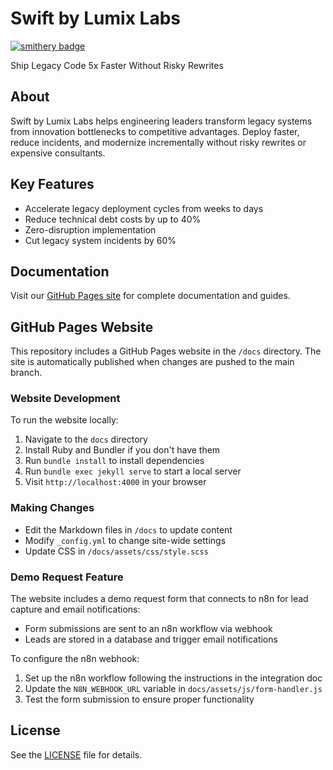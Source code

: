 # Swift by Lumix Labs
[![smithery badge](https://smithery.ai/badge/@lumix-labs/swift)](https://smithery.ai/server/@lumix-labs/swift)

Ship Legacy Code 5x Faster Without Risky Rewrites

## About

Swift by Lumix Labs helps engineering leaders transform legacy systems from innovation bottlenecks to competitive advantages. Deploy faster, reduce incidents, and modernize incrementally without risky rewrites or expensive consultants.

## Key Features

- Accelerate legacy deployment cycles from weeks to days
- Reduce technical debt costs by up to 40%
- Zero-disruption implementation
- Cut legacy system incidents by 60%

## Documentation

Visit our [GitHub Pages site](https://lumix-labs.github.io/swift/) for complete documentation and guides.

## GitHub Pages Website

This repository includes a GitHub Pages website in the `/docs` directory. The site is automatically published when changes are pushed to the main branch.

### Website Development

To run the website locally:

1. Navigate to the `docs` directory
2. Install Ruby and Bundler if you don't have them
3. Run `bundle install` to install dependencies
4. Run `bundle exec jekyll serve` to start a local server
5. Visit `http://localhost:4000` in your browser

### Making Changes

- Edit the Markdown files in `/docs` to update content
- Modify `_config.yml` to change site-wide settings
- Update CSS in `/docs/assets/css/style.scss`

### Demo Request Feature

The website includes a demo request form that connects to n8n for lead capture and email notifications:

- Form submissions are sent to an n8n workflow via webhook
- Leads are stored in a database and trigger email notifications

To configure the n8n webhook:

1. Set up the n8n workflow following the instructions in the integration doc
2. Update the `N8N_WEBHOOK_URL` variable in `docs/assets/js/form-handler.js`
3. Test the form submission to ensure proper functionality

## License

See the [LICENSE](LICENSE) file for details.
